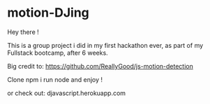 # motion-DJing

Hey there ! 

This is a group project i did in my first hackathon ever, as part of my Fullstack bootcamp, after 6 weeks. 

Big credit to: https://github.com/ReallyGood/js-motion-detection

Clone 
npm i 
run node and enjoy !

or check out: djavascript.herokuapp.com

